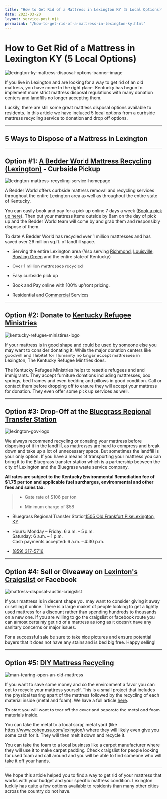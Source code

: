```yaml
---
title: "How to Get Rid of a Mattress in Lexington KY (5 Local Options)"
date: 2023-03-20
layout: service-post.njk
permalink: "/how-to-get-rid-of-a-mattress-in-lexington-ky.html"
---
```


# How to Get Rid of a Mattress in Lexington KY (5 Local Options)

![lexington-ky-mattress-disposal-options-banner-image](/filtered-images/Most-Attractive-Youtube-Thumbnail-2023-03-20T134544.044-1024x576.png)

If you live in Lexington and are looking for a way to get rid of an old mattress, you have come to the right place. Kentucky has begun to implement more strict mattress disposal regulations with many donation centers and landfills no longer accepting them.

Luckily, there are still some great mattress disposal options available to residents. In this article we have included 5 local options from a curbside mattress recycling service to donation and drop off options.

* * *

## 5 Ways to Dispose of a Mattress in Lexington

* * *

## Option #1: [A Bedder World Mattress Recycling (Lexington)](https://www.abedderworld.com/Lexington-KY) - Curbside Pickup

![lexington-mattress-recycling-service-homepage](/filtered-images/Screen-Shot-2023-03-20-at-8.13.10-AM-1024x565.png)

A Bedder World offers curbside mattress removal and recycling services throughout the entire Lexington area as well as throughout the entire state of Kentucky.

You can easily book and pay for a pick up online 7 days a week ([Book a pick up here](https://www.abedderworld.com/book-online/)). Then put your mattress items outside by 8am on the day of pick up and the Bedder World team will come by and grab them and responsibly dispose of them.

To date A Bedder World has recycled over 1 million mattresses and has saved over 26 million sq.ft. of landfill space.

- Serving the entire Lexington area (Also serving [Richmond](https://www.abedderworld.com/Richmond-KY), [Louisville](https://www.abedderworld.com/Louisville-KY), [Bowling Green](https://www.abedderworld.com/Bowling-Green-KY) and the entire state of Kentucky)

- Over 1 million mattresses recycled

- Easy curbside pick up

- Book and Pay online with 100% upfront pricing.

- Residential and [Commercial](https://www.abedderworld.com/commercial/) Services

* * *

## Option #2: Donate to [Kentucky Refugee Ministries](https://kyrm.org/get-involved/give-items/)

![kentucky-refugee-ministires-logo](/filtered-images/Screen-Shot-2023-03-20-at-1.28.42-PM.png)

If your mattress is in good shape and could be used by someone else you may want to consider donating it. While the major donation centers like goodwill and Habitat for Humanity no longer accept mattresses in Lexington, The Kentucky Refugee Minitries does.

The Kentucky Refugee Ministries helps to resettle refugees and and immigrants. They accept furniture donations including mattresses, box springs, bed frames and even bedding and pillows in good condition. Call or contact them before dropping off to ensure they will accept your mattress for donation. They even offer some pick up services as well.

* * *

## Option #3: Drop-Off at the [Bluegrass Regional Transfer Station](https://www.lexingtonky.gov/trash-drop-off-location)

![lexington-gov-logo](/filtered-images/lexington-logo.svg)

We always recommend recycling or donating your mattress before disposing of it in the landfill, as mattresses are hard to compress and break down and take up a lot of unnecessary space. But sometimes the landfill is your only option. If you have a means of transporting your mattress you can bring it to the Bluegrass transfer station which is a partnership between the city of Lexington and the Bluegrass waste service company.

**All rates are subject to the Kentucky Environmental Remediation fee of $1.75 per ton and applicable fuel surcharges, environmental and other fees and sales tax.** 

> - Gate rate of $106 per ton
> 
> - Minimum charge of $58

- Bluegrass Regional Transfer Station[1505 Old Frankfort PikeLexington, KY](https://www.google.com/maps/dir//+1505+Old%20Frankfort%20Pike++Lexington+KY)  

- Hours: Monday – Friday: 6 a.m. – 5 p.m.  
    Saturday: 6 a.m. – 1 p.m.  
    Cash payments accepted: 6 a.m. – 4:30 p.m.

- [(859) 317-5716](tel:8593175716)

* * *

## Option #4: Sell or Giveaway on [Lexinton's Craigslist](https://lexington.craigslist.org/) or Facebook

![mattress-disposal-austin-craigslist](/filtered-images/Screen-Shot-2019-12-11-at-8.06.07-AM-edited.png)

If your mattress is in decent shape you may want to consider giving it away or selling it online. There is a large market of people looking to get a lightly used mattress for a discount rather than spending hundreds to thousands on a new one. If you are willing to go the craigslist or facebook route you can almost certainly get rid of a mattress as long as it doesn't have any sanitary concerns or major issues.

For a successful sale be sure to take nice pictures and ensure potential buyers that it does not have any stains and is bed big free. Happy selling!

* * *

## Option #5: [DIY Mattress Recycling](https://www.abedderworld.com/how-to-recycle-a-mattress/)

![man-tearing-open-an-old-mattress](/filtered-images/Screen-Shot-2019-04-08-at-1.56.55-PM-1024x572.webp)

If you want to save some money and do the environment a favor you can opt to recycle your mattress yourself. This is a small project that includes the physical tearing apart of the mattress followed by the recycling of each material inside (metal and foam). We have a full article [here](https://www.abedderworld.com/how-to-recycle-a-mattress/).

To start you will want to tear off the cover and separate the metal and foam materials inside.

You can take the metal to a local scrap metal yard (like https://www.cohenusa.com/lexington/) where they will likely even give you some cash for it. They will then melt it down and recycle it.

You can take the foam to a local business like a carpet manufacturer where they will use it to make carpet padding. Check craigslist for people looking for used foam and call around and you will be able to find someone who will take it off your hands.

* * *

We hope this article helped you to find a way to get rid of your mattress that works with your budget and your specific mattress condition. Lexington luckily has quite a few options available to residents than many other cities across the country do not have.
